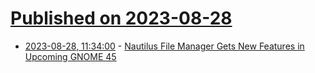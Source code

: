 # [Published on 2023-08-28](index.md)

* [2023-08-28, 11:34:00](https://linux.slashdot.org/story/23/08/27/2329227/nautilus-file-manager-gets-new-features-in-upcoming-gnome-45?utm_source=rss1.0mainlinkanon&utm_medium=feed) - [Nautilus File Manager Gets New Features in Upcoming GNOME 45](https://linux.slashdot.org/story/23/08/27/2329227/nautilus-file-manager-gets-new-features-in-upcoming-gnome-45?utm_source=rss1.0mainlinkanon&utm_medium=feed)

